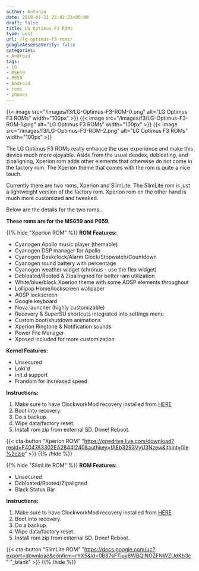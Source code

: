 ```yaml
---
author: Antonio
date: 2018-01-21 22:42:23+00:00
draft: false
title: LG Optimus F3 ROMs
type: post
url: /lg-optimus-f3-roms/
googleAdsenseVerify: false
categories:
- Android
tags:
- LG
- MS659
- P659
- Android
- roms
- phones
---
```


{{< image src="/images/f3/LG-Optimus-F3-ROM-0.png" alt="LG Optimus F3 ROMs" width="100px" >}}
{{< image src="/images/f3/LG-Optimus-F3-ROM-1.png" alt="LG Optimus F3 ROMs" width="100px" >}}
{{< image src="/images/f3/LG-Optimus-F3-ROM-2.png" alt="LG Optimus F3 ROMs" width="100px" >}}

The LG Optimus F3 ROMs really enhance the user experience and make this device much more ejoyable. Aside from the usual deodex, debloating, and zipaligning, Xperion rom adds other elements that otherwise do not come in the factory rom. The Xperion theme that comes with the rom is quite a nice touch.

<!--more-->

Currently there are two roms, Xperion and SlimLite. The SlimLite rom is just a lightweight version of the factory rom. Xperion rom on the other hand is much more customized and tweaked.

Below are the details for the two roms...

**These roms are for the MS659 and P659.**

{{% hide "Xperion ROM" %}}
**ROM Features:**

- Cyanogen Apollo music player (themable)
- Cyanogen DSP manager for Apollo
- Cyanogen Deskclock/Alarm Clock/Stopwatch/Countdown
- Cyanogen round battery with percentage
- Cyanogen weather widget (chronus - use the flex widget)
- Debloated/Rooted & Zipalingned for better ram utilization
- White/blue/black Xperion theme with some AOSP elements throughout
- Lollipop Home/lockscreen wallpaper
- AOSP lockscreen
- Google keyboard
- Nova launcher (highly customizable)
- Recovery & SuperSU shortcuts integrated into settings menu
- Custom boot/shutdown animations
- Xperion Ringtone & Notification sounds
- Power File Manager
- Xposed included for more customization

**Kernel Features:**

- Unsecured
- Loki'd
- init.d support
- Frandom for increased speed

**Instructions:**

1. Make sure to have ClockworkMod recovery installed from <a href="http://androidforums.com/threads/recovery-cwmr-dev-clockworkmod-recovery-for-the-lg-optimus-f3-ms659-fx3mt.776387/page-3#post-6691848" target="_blank">HERE</a>
2. Boot into recovery.
3. Do a backup.
4. Wipe data/factory reset.
5. Install rom zip from external SD. Done! Reboot.

{{< cta-button "Xperion ROM" "https://onedrive.live.com/download?resid=F4047A3302EA2844!240&authkey=!AEb3293VyU3Nzew&ithint=file%2czip" >}}
{{% /hide %}}

{{% hide "SlimLite ROM" %}}
**ROM Features:**

- Unsecured
- Debloated/Rooted/Zipaligned
- Black Status Bar

**Instructions:**

1. Make sure to have ClockworkMod recovery installed from <a href="http://androidforums.com/threads/recovery-cwmr-dev-clockworkmod-recovery-for-the-lg-optimus-f3-ms659-fx3mt.776387/page-3#post-6691848" target="_blank">HERE</a>
2. Boot into recovery.
3. Do a backup.
4. Wipe data/factory reset.
5. Install rom zip from external SD. Done! Reboot.

{{< cta-button "SlimLite ROM" "https://docs.google.com/uc?export=download&confirm=rYX5&id=0B87sFTjuy8WBQlNOZFNWZUdKb3c" "_blank" >}}
{{% /hide %}}
